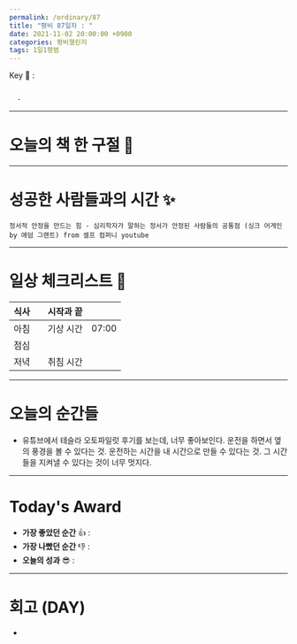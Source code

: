 ```yaml
---
permalink: /ordinary/87
title: "평비 87일차 : "
date: 2021-11-02 20:00:00 +0900
categories: 평비챌린지
tags: 1일1평범
---  
```

Key 🔑 : 
```

  - 
```

---
# 오늘의 책 한 구절 📕


---
# 성공한 사람들과의 시간 ✨
`정서적 안정을 만드는 힘 - 심리학자가 말하는 정서가 안정된 사람들의 공통점 (싱크 어게인 by 애덤 그랜트) from 셀프 컴퍼니 youtube`   

---
# 일상 체크리스트 📃

| 식사 |  | 시작과 끝 |  |
|:----:|:----:|:----:|:----:|
| 아침 |  | 기상 시간 | 07:00 |
| 점심 |  |  |  |
| 저녁 |  | 취침 시간 |  |

---
# 오늘의 순간들
- 유튜브에서 테슬라 오토파일럿 후기를 보는데, 너무 좋아보인다. 운전을 하면서 옆의 풍경을 볼 수 있다는 것. 운전하는 시간을 내 시간으로 만들 수 있다는 것. 그 시간들을 지켜낼 수 있다는 것이 너무 멋지다. 

---
# Today's Award
- **가장 좋았던 순간** 👍 : 
- **가장 나빴던 순간** 👎 : 
- **오늘의 성과** 😎 : 

---
# 회고 (DAY)
- 